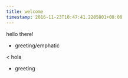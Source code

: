 ```yaml
---
title: welcome
timestamp: 2016-11-23T10:47:41.2285801+08:00
---
```


hello there!
* greeting/emphatic

< hola
* greeting
